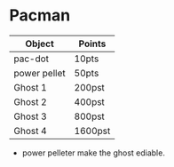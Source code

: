 # Pacman

| Object       | Points  |
| ------------ | ------- |
| pac-dot      | 10pts   |
| power pellet | 50pts   |
| Ghost 1      | 200pst  |
| Ghost 2      | 400pst  |
| Ghost 3      | 800pst  |
| Ghost 4      | 1600pst |

- power pelleter make the ghost ediable.
